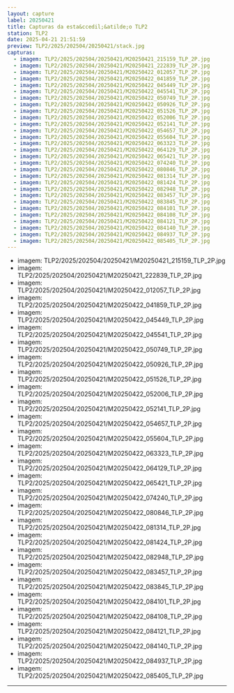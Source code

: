 ```yaml
---
layout: capture
label: 20250421
title: Capturas da esta&ccedil;&atilde;o TLP2
station: TLP2
date: 2025-04-21 21:51:59
preview: TLP2/2025/202504/20250421/stack.jpg
capturas:
  - imagem: TLP2/2025/202504/20250421/M20250421_215159_TLP_2P.jpg
  - imagem: TLP2/2025/202504/20250421/M20250421_222839_TLP_2P.jpg
  - imagem: TLP2/2025/202504/20250421/M20250422_012057_TLP_2P.jpg
  - imagem: TLP2/2025/202504/20250421/M20250422_041859_TLP_2P.jpg
  - imagem: TLP2/2025/202504/20250421/M20250422_045449_TLP_2P.jpg
  - imagem: TLP2/2025/202504/20250421/M20250422_045541_TLP_2P.jpg
  - imagem: TLP2/2025/202504/20250421/M20250422_050749_TLP_2P.jpg
  - imagem: TLP2/2025/202504/20250421/M20250422_050926_TLP_2P.jpg
  - imagem: TLP2/2025/202504/20250421/M20250422_051526_TLP_2P.jpg
  - imagem: TLP2/2025/202504/20250421/M20250422_052006_TLP_2P.jpg
  - imagem: TLP2/2025/202504/20250421/M20250422_052141_TLP_2P.jpg
  - imagem: TLP2/2025/202504/20250421/M20250422_054657_TLP_2P.jpg
  - imagem: TLP2/2025/202504/20250421/M20250422_055604_TLP_2P.jpg
  - imagem: TLP2/2025/202504/20250421/M20250422_063323_TLP_2P.jpg
  - imagem: TLP2/2025/202504/20250421/M20250422_064129_TLP_2P.jpg
  - imagem: TLP2/2025/202504/20250421/M20250422_065421_TLP_2P.jpg
  - imagem: TLP2/2025/202504/20250421/M20250422_074240_TLP_2P.jpg
  - imagem: TLP2/2025/202504/20250421/M20250422_080846_TLP_2P.jpg
  - imagem: TLP2/2025/202504/20250421/M20250422_081314_TLP_2P.jpg
  - imagem: TLP2/2025/202504/20250421/M20250422_081424_TLP_2P.jpg
  - imagem: TLP2/2025/202504/20250421/M20250422_082948_TLP_2P.jpg
  - imagem: TLP2/2025/202504/20250421/M20250422_083457_TLP_2P.jpg
  - imagem: TLP2/2025/202504/20250421/M20250422_083845_TLP_2P.jpg
  - imagem: TLP2/2025/202504/20250421/M20250422_084101_TLP_2P.jpg
  - imagem: TLP2/2025/202504/20250421/M20250422_084108_TLP_2P.jpg
  - imagem: TLP2/2025/202504/20250421/M20250422_084121_TLP_2P.jpg
  - imagem: TLP2/2025/202504/20250421/M20250422_084140_TLP_2P.jpg
  - imagem: TLP2/2025/202504/20250421/M20250422_084937_TLP_2P.jpg
  - imagem: TLP2/2025/202504/20250421/M20250422_085405_TLP_2P.jpg
---
```

  - imagem: TLP2/2025/202504/20250421/M20250421_215159_TLP_2P.jpg
  - imagem: TLP2/2025/202504/20250421/M20250421_222839_TLP_2P.jpg
  - imagem: TLP2/2025/202504/20250421/M20250422_012057_TLP_2P.jpg
  - imagem: TLP2/2025/202504/20250421/M20250422_041859_TLP_2P.jpg
  - imagem: TLP2/2025/202504/20250421/M20250422_045449_TLP_2P.jpg
  - imagem: TLP2/2025/202504/20250421/M20250422_045541_TLP_2P.jpg
  - imagem: TLP2/2025/202504/20250421/M20250422_050749_TLP_2P.jpg
  - imagem: TLP2/2025/202504/20250421/M20250422_050926_TLP_2P.jpg
  - imagem: TLP2/2025/202504/20250421/M20250422_051526_TLP_2P.jpg
  - imagem: TLP2/2025/202504/20250421/M20250422_052006_TLP_2P.jpg
  - imagem: TLP2/2025/202504/20250421/M20250422_052141_TLP_2P.jpg
  - imagem: TLP2/2025/202504/20250421/M20250422_054657_TLP_2P.jpg
  - imagem: TLP2/2025/202504/20250421/M20250422_055604_TLP_2P.jpg
  - imagem: TLP2/2025/202504/20250421/M20250422_063323_TLP_2P.jpg
  - imagem: TLP2/2025/202504/20250421/M20250422_064129_TLP_2P.jpg
  - imagem: TLP2/2025/202504/20250421/M20250422_065421_TLP_2P.jpg
  - imagem: TLP2/2025/202504/20250421/M20250422_074240_TLP_2P.jpg
  - imagem: TLP2/2025/202504/20250421/M20250422_080846_TLP_2P.jpg
  - imagem: TLP2/2025/202504/20250421/M20250422_081314_TLP_2P.jpg
  - imagem: TLP2/2025/202504/20250421/M20250422_081424_TLP_2P.jpg
  - imagem: TLP2/2025/202504/20250421/M20250422_082948_TLP_2P.jpg
  - imagem: TLP2/2025/202504/20250421/M20250422_083457_TLP_2P.jpg
  - imagem: TLP2/2025/202504/20250421/M20250422_083845_TLP_2P.jpg
  - imagem: TLP2/2025/202504/20250421/M20250422_084101_TLP_2P.jpg
  - imagem: TLP2/2025/202504/20250421/M20250422_084108_TLP_2P.jpg
  - imagem: TLP2/2025/202504/20250421/M20250422_084121_TLP_2P.jpg
  - imagem: TLP2/2025/202504/20250421/M20250422_084140_TLP_2P.jpg
  - imagem: TLP2/2025/202504/20250421/M20250422_084937_TLP_2P.jpg
  - imagem: TLP2/2025/202504/20250421/M20250422_085405_TLP_2P.jpg
---
